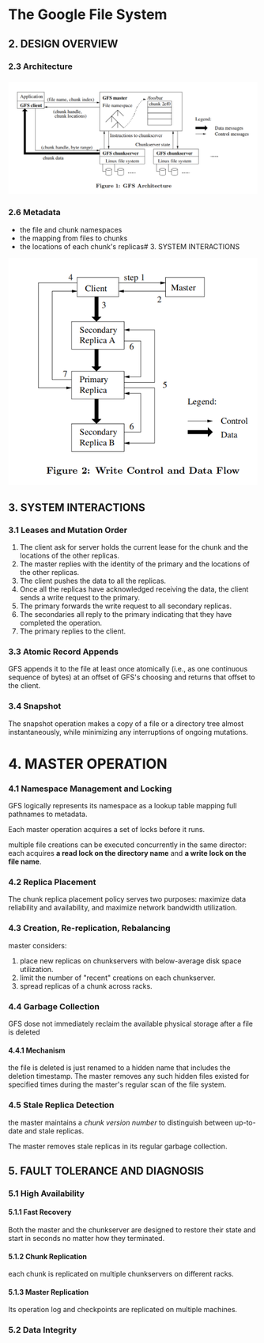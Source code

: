 # The Google File System

## 2. DESIGN OVERVIEW

### 2.3 Architecture

### ![image-20230313223721219](./ch02.assets/image-20230313223721219.png)

###  2.6 Metadata

- the file and chunk namespaces
- the mapping from files to chunks 
- the locations of each chunk's replicas# 3. SYSTEM INTERACTIONS

![image-20230313224446860](./ch03.assets/image-20230313224446860.png)

## 3. SYSTEM INTERACTIONS

### 3.1 Leases and Mutation Order

1. The client ask for server holds the current lease for the chunk and the locations of the other replicas.
1. The master replies with the identity of the primary and the locations of the other replicas.
1. The client pushes the data to all the replicas.
1. Once all the replicas have acknowledged receiving the data, the client sends a write request to the primary.
1. The primary forwards the write request to all secondary replicas.
1. The secondaries all reply to the primary indicating that they have completed the operation.
1. The primary replies to the client.

### 3.3 Atomic Record Appends

GFS appends it to the file at least once atomically (i.e., as one continuous sequence of bytes) at an offset of GFS's choosing and returns that offset to the client.

### 3.4 Snapshot

The snapshot operation makes a copy of a file or a directory tree almost instantaneously, while minimizing any interruptions of ongoing mutations.

# 4. MASTER OPERATION

### 4.1 Namespace Management and Locking

GFS logically represents its namespace as a lookup table mapping full pathnames to metadata.

Each master operation acquires a set of locks before it runs.

multiple file creations can be executed concurrently in the same director: each acquires **a read lock on the directory name** and **a write lock on the file name**.

### 4.2 Replica Placement

The chunk replica placement policy serves two purposes: maximize data reliability and availability, and maximize network bandwidth utilization.

### 4.3 Creation, Re-replication, Rebalancing

master considers:

1. place new replicas on chunkservers with below-average disk space utilization.
2. limit the number of "recent" creations on each chunkserver.
3. spread replicas of a chunk across racks.

### 4.4 Garbage Collection

GFS dose not immediately reclaim the available physical storage after a file is deleted

#### 4.4.1 Mechanism

the file is deleted is just renamed to a hidden name that includes the deletion timestamp. The master removes any such hidden files existed for specified times during the master's regular scan of the file system.

### 4.5 Stale Replica Detection

the master maintains a *chunk version number* to distinguish between up-to-date and stale replicas.

The master removes stale replicas in its regular garbage collection.



## 5. FAULT TOLERANCE AND DIAGNOSIS

### 5.1 High Availability

#### 5.1.1 Fast Recovery

Both the master and the chunkserver are designed to restore their state and start in seconds no matter how they terminated.

#### 5.1.2 Chunk Replication

each chunk is replicated on multiple chunkservers on different racks.

#### 5.1.3 Master Replication

Its operation log and checkpoints are replicated on multiple machines.

### 5.2 Data Integrity

